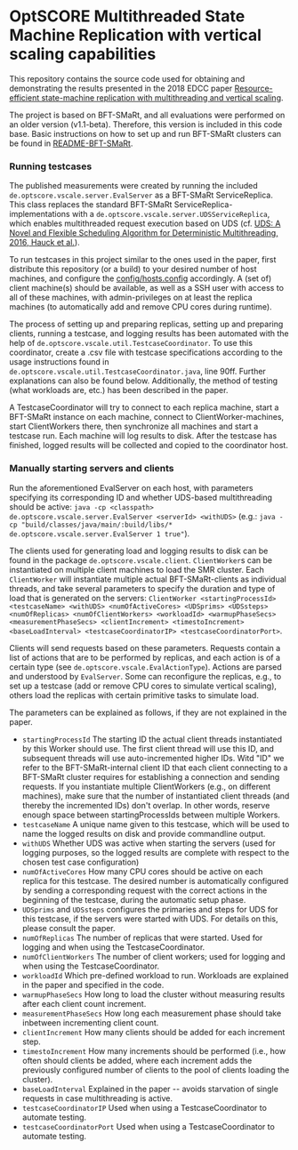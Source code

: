# OptSCORE Multithreaded State Machine Replication with vertical scaling capabilities


This repository contains the source code used for obtaining and demonstrating the results presented in the 2018 EDCC paper [Resource-efficient state-machine replication with multithreading and vertical scaling](https://doi.org/10.1109/EDCC.2018.00024).

The project is based on BFT-SMaRt, and all evaluations were performed on an older version (v1.1-beta). Therefore, this version is included in this code base. Basic instructions on how to set up and run BFT-SMaRt clusters can be found in [README-BFT-SMaRt](README-BFT-SMaRt.txt).


### Running testcases

The published measurements were created by running the included ```de.optscore.vscale.server.EvalServer``` as a BFT-SMaRt ServiceReplica. This class replaces the standard BFT-SMaRt ServiceReplica-implementations with a ```de.optscore.vscale.server.UDSServiceReplica```, which enables multithreaded request execution based on UDS (cf. [UDS: A Novel and Flexible Scheduling Algorithm for Deterministic Multithreading, 2016, Hauck et al.](https://doi.org/10.1109/SRDS.2016.030)).

To run testcases in this project similar to the ones used in the paper, first distribute this repository (or a build) to your desired number of host machines, and configure the [config/hosts.config](config/hosts.config) accordingly.
A (set of) client machine(s) should be available, as well as a SSH user with access to all of these machines, with admin-privileges on at least the replica machines (to automatically add and remove CPU cores during runtime).


The process of setting up and preparing replicas, setting up and preparing clients, running a testcase, and logging results has been automated with the help of ```de.optscore.vscale.util.TestcaseCoordinator```.
To use this coordinator, create a .csv file with testcase specifications according to the usage instructions found in ```de.optscore.vscale.util.TestcaseCoordinator.java```, line 90ff. Further explanations can also be found below.
Additionally, the method of testing (what workloads are, etc.) has been described in the paper.

A TestcaseCoordinator will try to connect to each replica machine, start a BFT-SMaRt instance on each machine, connect to ClientWorker-machines, start ClientWorkers there, then synchronize all machines and start a testcase run.
Each machine will log results to disk. After the testcase has finished, logged results will be collected and copied to the coordinator host.



### Manually starting servers and clients


Run the aforementioned EvalServer on each host, with parameters specifying its corresponding ID and whether UDS-based multithreading should be active: ```java -cp <classpath> de.optscore.vscale.server.EvalServer <serverId> <withUDS>``` (e.g.: ```java -cp "build/classes/java/main/:build/libs/* de.optscore.vscale.server.EvalServer 1 true"```).

The clients used for generating load and logging results to disk can be found in the package ```de.optscore.vscale.client```.
```ClientWorker```s can be instantiated on multiple client machines to load the SMR cluster. Each ```ClientWorker``` will instantiate multiple actual BFT-SMaRt-clients as individual threads, and take several parameters to specify the duration and type of load that is generated on the servers:
```ClientWorker <startingProcessId> <testcaseName> <withUDS> <numOfActiveCores> <UDSprims> <UDSsteps> <numOfReplicas> <numOfClientWorkers> <workloadId> <warmupPhaseSecs> <measurementPhaseSecs> <clientIncrement> <timestoIncrement> <baseLoadInterval> <testcaseCoordinatorIP> <testcaseCoordinatorPort>```.

Clients will send requests based on these parameters. Requests contain a list of actions that are to be performed by replicas, and each action is of a certain type (see ```de.optscore.vscale.EvalActionType```). Actions are parsed and understood by ```EvalServer```. Some can reconfigure the replicas, e.g., to set up a testcase (add or remove CPU cores to simulate vertical scaling), others load the replicas with certain primitive tasks to simulate load.


The parameters can be explained as follows, if they are not explained in the paper.

* ```startingProcessId``` The starting ID the actual client threads instantiated by this Worker should use. The first client thread will use this ID, and subsequent threads will use auto-incremented higher IDs. Witd "ID" we refer to the BFT-SMaRt-internal client ID that each client connecting to a BFT-SMaRt cluster requires for establishing a connection and sending requests. If you instantiate multiple ClientWorkers (e.g., on different machines), make sure that the number of instantiated client threads (and thereby the incremented IDs) don't overlap. In other words, reserve enough space between startingProcessIds between multiple Workers.
* ```testcaseName``` A unique name given to this testcase, which will be used to name the logged results on disk and provide commandline output.
* ```withUDS``` Whether UDS was active when starting the servers (used for logging purposes, so the logged results are complete with respect to the chosen test case configuration)
* ```numOfActiveCores``` How many CPU cores should be active on each replica for this testcase. The desired number is automatically configured by sending a corresponding request with the correct actions in the beginning of the testcase, during the automatic setup phase.
* ```UDSprims``` and ```UDSsteps``` configures the primaries and steps for UDS for this testcase, if the servers were started with UDS. For details on this, please consult the paper.
* ```numOfReplicas``` The number of replicas that were started. Used for logging and when using the TestcaseCoordinator.
* ```numOfClientWorkers``` The number of client workers; used for logging and when using the TestcaseCoordinator.
* ```workloadId``` Which pre-defined workload to run. Workloads are explained in the paper and specified in the code.
* ```warmupPhaseSecs``` How long to load the cluster without measuring results after each client count increment.
* ```measurementPhaseSecs``` How long each measurement phase should take inbetween incrementing client count.
* ```clientIncrement``` How many clients should be added for each increment step.
* ```timestoIncrement``` How many increments should be performed (i.e., how often should clients be added, where each increment adds the previously configured number of clients to the pool of clients loading the cluster).
* ```baseLoadInterval``` Explained in the paper -- avoids starvation of single requests in case multithreading is active.
* ```testcaseCoordinatorIP``` Used when using a TestcaseCoordinator to automate testing.
* ```testcaseCoordinatorPort``` Used when using a TestcaseCoordinator to automate testing.